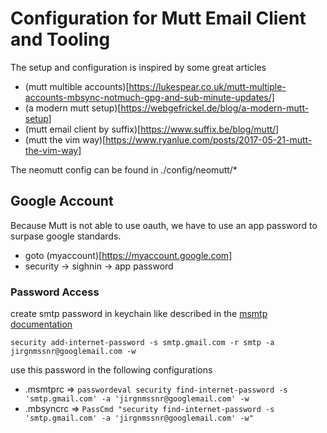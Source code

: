# Configuration for Mutt Email Client and Tooling

The setup and configuration is inspired by some great articles
* (mutt multible accounts)[https://lukespear.co.uk/mutt-multiple-accounts-mbsync-notmuch-gpg-and-sub-minute-updates/]
* (a modern mutt setup)[https://webgefrickel.de/blog/a-modern-mutt-setup]
* (mutt email client by suffix)[https://www.suffix.be/blog/mutt/]
* (mutt the vim way)[https://www.ryanlue.com/posts/2017-05-21-mutt-the-vim-way]

The neomutt config can be found in ./config/neomutt/*

## Google Account 

Because Mutt is not able to use oauth, we have to use an app password to
surpase google standards.

* goto (myaccount)[https://myaccount.google.com]
* security -> sighnin -> app password

### Password Access

create smtp password in keychain like described in the [msmtp documentation](https://marlam.de/msmtp/msmtp.html#Authentication)

    security add-internet-password -s smtp.gmail.com -r smtp -a jirgnmssnr@googlemail.com -w

use this password in the following configurations
* .msmtprc  => `passwordeval security find-internet-password -s 'smtp.gmail.com' -a 'jirgnmssnr@googlemail.com' -w`
* .mbsyncrc => `PassCmd "security find-internet-password -s 'smtp.gmail.com' -a 'jirgnmssnr@googlemail.com' -w"`
